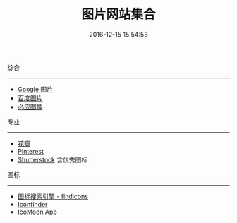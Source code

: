 ﻿---
title: 图片网站集合
date: 2016-12-15 15:54:53
tags: [picture, icon, gallery]
categories: [design]
---

综合

---

- [Google 图片](https://images.google.com/)
- [百度图片](http://image.baidu.com/)
- [必应图像](http://cn.bing.com/images/)

专业

------

- [花瓣](http://huaban.com/)
- [Pinterest](https://www.pinterest.com/)
- [Shutterstock](https://www.shutterstock.com/home) 含优秀图标

图标

---

- [图标搜索引擎 - findicons](http://findicons.com/)
- [Iconfinder](https://www.iconfinder.com/)
- [IcoMoon App](https://icomoon.io/app/)
